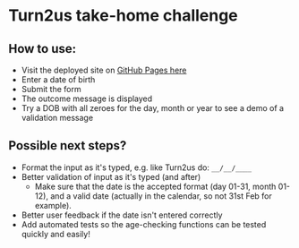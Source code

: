 # Turn2us take-home challenge

## How to use:

- Visit the deployed site on [GitHub Pages here](https://joe-dev-public.github.io/fac-turn2us-take-home-challenge/)
- Enter a date of birth
- Submit the form
- The outcome message is displayed
- Try a DOB with all zeroes for the day, month or year to see a demo of a validation message

## Possible next steps?

- Format the input as it's typed, e.g. like Turn2us do: ```__/__/____```
- Better validation of input as it's typed (and after)
  - Make sure that the date is the accepted format (day 01-31, month 01-12), and a valid date (actually in the calendar, so not 31st Feb for example).
- Better user feedback if the date isn't entered correctly
- Add automated tests so the age-checking functions can be tested quickly and easily!
